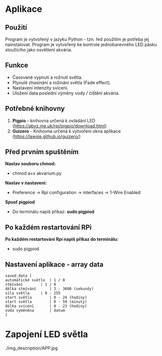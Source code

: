 # Aplikace
## Použití
Program je vytvořený v jazyku Python - tzn. řed použitím je potřeba jej nainstalovat. Program je vytvořený ke kontrole jednobarevného LED pásku sloužícího jako osvětlení akvária.


## Funkce
- Časované vypnutí a rožnutí světla.
- Plynulé zhasínání a rožínání světla (Fade effect).
- Nastavení intenzity svícení.
- Uložení data poslední výměny vody / čištění akvária.

## Potřebné knihovny
1. **Pigpio** - knihovna určená k ovládání LED (https://abyz.me.uk/rpi/pigpio/download.html)
2. **Guizero** - Knihovna určená k vytvoření okna aplikace (https://lawsie.github.io/guizero/)

## Před prvním spuštěním
**Nastav souboru chmod:**
- chmod a+x akvarium.py

**Nastav v nastavení:**
- Preference -> Rpi configuration -> interfaces -> 1-Wire Enabled

**Spusť pigpiod**
- Do terminálu napiš příkaz: **sudo pigpiod**

## Po každém restartování RPi
**Po každém restartování Rpi napiš příkaz do terminálu:**
- sudo pigpiod

## Nastavení aplikace - array data
```
saved_data [
automatické světlo 	| 1 / 0
stmívání		| 1 / 0
délka stmívání		| 3 - 3600 (sekundy)
síla světla		| 0 - 255
start světla		| 0 - 24 (hodiny)
start světla		| 0 - 59 (minuty)
délka svícení		| 0 - 23 (hodiny)
voda vyměněna		| datum
]
```
# Zapojení LED světla
./img_description/APP.jpg
